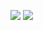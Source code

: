 ![](https://github-profile-summary-cards.vercel.app/api/cards/profile-details?username=wrld-builder&theme=solarized_dark)
![](https://github-profile-summary-cards.vercel.app/api/cards/most-commit-language?username=wrld-builder&theme=solarized_dark)
